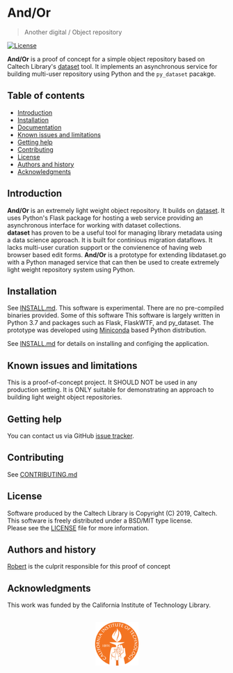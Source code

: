 And/Or
=====================================================

> <span class="red">An</span>other <span class="red">d</span>igital / <span class="red">O</span>bject <span class="red">r</span>epository

[![License](https://img.shields.io/badge/License-BSD%203--Clause-blue.svg?style=flat-square)](https://choosealicense.com/licenses/bsd-3-clause)

<!-- [![Latest release](https://img.shields.io/badge/Latest_release-0.0.1-b44e88.svg?style=flat-square)](http://shields.io) -->



**And/Or** is a proof of concept for a simple object repository based on 
Caltech Library's [dataset](https://caltechlibrary.github.io/dataset "And/Or requires v0.1.x")
tool.  It implements an asynchronous service for building multi-user 
repository using Python and the `py_dataset` pacakge.


Table of contents
-----------------

* [Introduction](#introduction)
* [Installation](install.html)
* [Documentation](docs/)
* [Known issues and limitations](#known-issues-and-limitations)
* [Getting help](#getting-help)
* [Contributing](contributing.html)
* [License](#license)
* [Authors and history](#authors-and-history)
* [Acknowledgments](#authors-and-acknowledgments)


Introduction
------------

**And/Or** is an extremely light weight object repository. 
It builds on [dataset](https://github.com/caltechlibrary/dataset).
It uses Python's Flask package for hosting a web service providing
an asynchronous interface for working with dataset collections.  
__dataset__ has proven to be a useful tool for managing library 
metadata using a data science approach.  It is built for continious 
migration dataflows.  It lacks multi-user curation support or the 
convienence of having web browser based edit forms. **And/Or** is a 
prototype for extending libdataset.go with a Python managed
service that can then be used to create extremely light weight 
repository system using Python.


Installation
------------

See [INSTALL.md](install.html). This software is experimental.
There are no pre-compiled binaries provided. Some of this software 
This software is largely written in Python 3.7 and packages such
as Flask, FlaskWTF, and py\_dataset. The prototype was developed using
[Miniconda]() based Python distribution.

See [INSTALL.md](install.html) for details on installing and configing
the application.


Known issues and limitations
----------------------------

This is a proof-of-concept project. It SHOULD NOT be used
in any production setting.  It is ONLY suitable for demonstrating
an approach to building light weight object repositories.

Getting help
------------

You can contact us via GitHub [issue tracker](https://github.com/caltechlibrary/andor/issues).

Contributing
------------

See [CONTRIBUTING.md](contributing.html)


License
-------

Software produced by the Caltech Library is Copyright (C) 2019, Caltech.  
This software is freely distributed under a BSD/MIT type license.  
Please see the [LICENSE](LICENSE) file for more information.


Authors and history
---------------------------

[Robert](https://rsdoiel.github.io) is the culprit responsible 
for this proof of concept


Acknowledgments
---------------

This work was funded by the California Institute of Technology Library.

<div align="center">
  <br>
  <a href="https://www.caltech.edu">
    <img width="100" height="100" src="assets/caltech-round.svg">
  </a>
</div>

